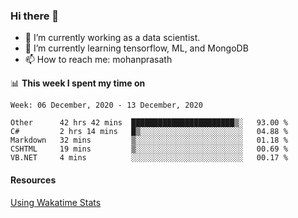 ### Hi there 👋

- 🔭 I’m currently working as a data scientist.
- 🌱 I’m currently learning tensorflow, ML, and MongoDB
- 📫 How to reach me: mohanprasath

📊 **This week I spent my time on**
<!--START_SECTION:waka-->
```text
Week: 06 December, 2020 - 13 December, 2020

Other      42 hrs 42 mins  ███████████████████████▒░   93.00 % 
C#         2 hrs 14 mins   █▒░░░░░░░░░░░░░░░░░░░░░░░   04.88 % 
Markdown   32 mins         ▒░░░░░░░░░░░░░░░░░░░░░░░░   01.18 % 
CSHTML     19 mins         ▒░░░░░░░░░░░░░░░░░░░░░░░░   00.69 % 
VB.NET     4 mins          ░░░░░░░░░░░░░░░░░░░░░░░░░   00.17 % 
```
<!--END_SECTION:waka-->

#### Resources
[Using Wakatime Stats](https://github.com/marketplace/actions/waka-readme)
